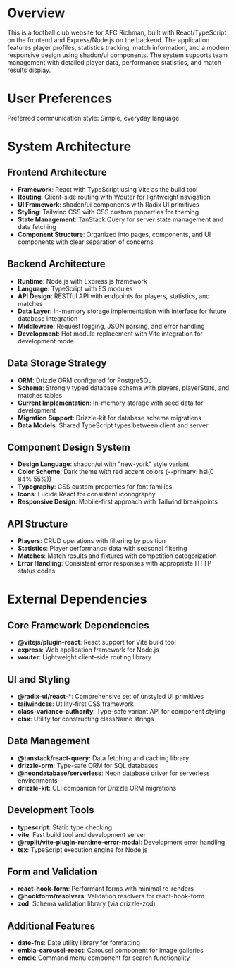 # Overview

This is a football club website for AFC Richman, built with React/TypeScript on the frontend and Express/Node.js on the backend. The application features player profiles, statistics tracking, match information, and a modern responsive design using shadcn/ui components. The system supports team management with detailed player data, performance statistics, and match results display.

# User Preferences

Preferred communication style: Simple, everyday language.

# System Architecture

## Frontend Architecture
- **Framework**: React with TypeScript using Vite as the build tool
- **Routing**: Client-side routing with Wouter for lightweight navigation
- **UI Framework**: shadcn/ui components with Radix UI primitives
- **Styling**: Tailwind CSS with CSS custom properties for theming
- **State Management**: TanStack Query for server state management and data fetching
- **Component Structure**: Organized into pages, components, and UI components with clear separation of concerns

## Backend Architecture
- **Runtime**: Node.js with Express.js framework
- **Language**: TypeScript with ES modules
- **API Design**: RESTful API with endpoints for players, statistics, and matches
- **Data Layer**: In-memory storage implementation with interface for future database integration
- **Middleware**: Request logging, JSON parsing, and error handling
- **Development**: Hot module replacement with Vite integration for development mode

## Data Storage Strategy
- **ORM**: Drizzle ORM configured for PostgreSQL
- **Schema**: Strongly typed database schema with players, playerStats, and matches tables
- **Current Implementation**: In-memory storage with seed data for development
- **Migration Support**: Drizzle-kit for database schema migrations
- **Data Models**: Shared TypeScript types between client and server

## Component Design System
- **Design Language**: shadcn/ui with "new-york" style variant
- **Color Scheme**: Dark theme with red accent colors (--primary: hsl(0 84% 55%))
- **Typography**: CSS custom properties for font families
- **Icons**: Lucide React for consistent iconography
- **Responsive Design**: Mobile-first approach with Tailwind breakpoints

## API Structure
- **Players**: CRUD operations with filtering by position
- **Statistics**: Player performance data with seasonal filtering
- **Matches**: Match results and fixtures with competition categorization
- **Error Handling**: Consistent error responses with appropriate HTTP status codes

# External Dependencies

## Core Framework Dependencies
- **@vitejs/plugin-react**: React support for Vite build tool
- **express**: Web application framework for Node.js
- **wouter**: Lightweight client-side routing library

## UI and Styling
- **@radix-ui/react-***: Comprehensive set of unstyled UI primitives
- **tailwindcss**: Utility-first CSS framework
- **class-variance-authority**: Type-safe variant API for component styling
- **clsx**: Utility for constructing className strings

## Data Management
- **@tanstack/react-query**: Data fetching and caching library
- **drizzle-orm**: Type-safe ORM for SQL databases
- **@neondatabase/serverless**: Neon database driver for serverless environments
- **drizzle-kit**: CLI companion for Drizzle ORM migrations

## Development Tools
- **typescript**: Static type checking
- **vite**: Fast build tool and development server
- **@replit/vite-plugin-runtime-error-modal**: Development error handling
- **tsx**: TypeScript execution engine for Node.js

## Form and Validation
- **react-hook-form**: Performant forms with minimal re-renders
- **@hookform/resolvers**: Validation resolvers for react-hook-form
- **zod**: Schema validation library (via drizzle-zod)

## Additional Features
- **date-fns**: Date utility library for formatting
- **embla-carousel-react**: Carousel component for image galleries
- **cmdk**: Command menu component for search functionality
